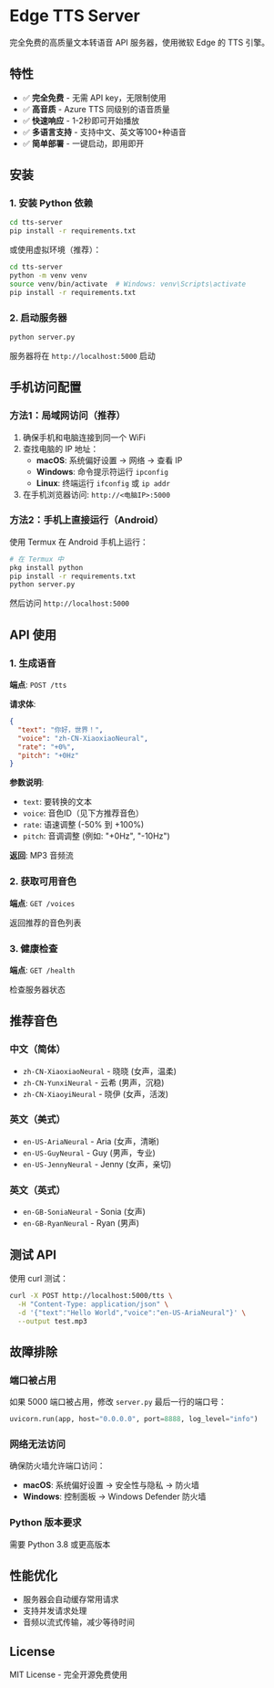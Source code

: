 # Edge TTS Server

完全免费的高质量文本转语音 API 服务器，使用微软 Edge 的 TTS 引擎。

## 特性

- ✅ **完全免费** - 无需 API key，无限制使用
- ✅ **高音质** - Azure TTS 同级别的语音质量
- ✅ **快速响应** - 1-2秒即可开始播放
- ✅ **多语言支持** - 支持中文、英文等100+种语音
- ✅ **简单部署** - 一键启动，即用即开

## 安装

### 1. 安装 Python 依赖

```bash
cd tts-server
pip install -r requirements.txt
```

或使用虚拟环境（推荐）：

```bash
cd tts-server
python -m venv venv
source venv/bin/activate  # Windows: venv\Scripts\activate
pip install -r requirements.txt
```

### 2. 启动服务器

```bash
python server.py
```

服务器将在 `http://localhost:5000` 启动

## 手机访问配置

### 方法1：局域网访问（推荐）

1. 确保手机和电脑连接到同一个 WiFi
2. 查找电脑的 IP 地址：
   - **macOS**: 系统偏好设置 → 网络 → 查看 IP
   - **Windows**: 命令提示符运行 `ipconfig`
   - **Linux**: 终端运行 `ifconfig` 或 `ip addr`
3. 在手机浏览器访问: `http://<电脑IP>:5000`

### 方法2：手机上直接运行（Android）

使用 Termux 在 Android 手机上运行：

```bash
# 在 Termux 中
pkg install python
pip install -r requirements.txt
python server.py
```

然后访问 `http://localhost:5000`

## API 使用

### 1. 生成语音

**端点**: `POST /tts`

**请求体**:
```json
{
  "text": "你好，世界！",
  "voice": "zh-CN-XiaoxiaoNeural",
  "rate": "+0%",
  "pitch": "+0Hz"
}
```

**参数说明**:
- `text`: 要转换的文本
- `voice`: 音色ID（见下方推荐音色）
- `rate`: 语速调整 (-50% 到 +100%)
- `pitch`: 音调调整 (例如: "+0Hz", "-10Hz")

**返回**: MP3 音频流

### 2. 获取可用音色

**端点**: `GET /voices`

返回推荐的音色列表

### 3. 健康检查

**端点**: `GET /health`

检查服务器状态

## 推荐音色

### 中文（简体）
- `zh-CN-XiaoxiaoNeural` - 晓晓 (女声，温柔)
- `zh-CN-YunxiNeural` - 云希 (男声，沉稳)
- `zh-CN-XiaoyiNeural` - 晓伊 (女声，活泼)

### 英文（美式）
- `en-US-AriaNeural` - Aria (女声，清晰)
- `en-US-GuyNeural` - Guy (男声，专业)
- `en-US-JennyNeural` - Jenny (女声，亲切)

### 英文（英式）
- `en-GB-SoniaNeural` - Sonia (女声)
- `en-GB-RyanNeural` - Ryan (男声)

## 测试 API

使用 curl 测试：

```bash
curl -X POST http://localhost:5000/tts \
  -H "Content-Type: application/json" \
  -d '{"text":"Hello World","voice":"en-US-AriaNeural"}' \
  --output test.mp3
```

## 故障排除

### 端口被占用

如果 5000 端口被占用，修改 `server.py` 最后一行的端口号：

```python
uvicorn.run(app, host="0.0.0.0", port=8888, log_level="info")
```

### 网络无法访问

确保防火墙允许端口访问：

- **macOS**: 系统偏好设置 → 安全性与隐私 → 防火墙
- **Windows**: 控制面板 → Windows Defender 防火墙

### Python 版本要求

需要 Python 3.8 或更高版本

## 性能优化

- 服务器会自动缓存常用请求
- 支持并发请求处理
- 音频以流式传输，减少等待时间

## License

MIT License - 完全开源免费使用
